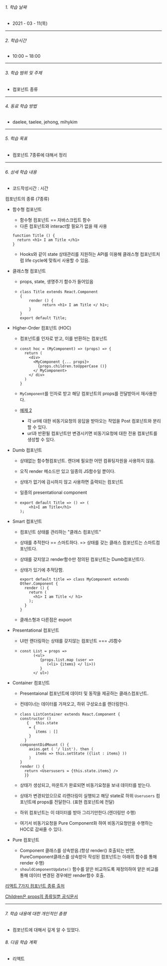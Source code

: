 

###### 1. 학습 날짜

- 2021 - 03 - 11(목)

---

###### 2. 학습시간

- 10:00 ~ 18:00

---

###### 3. 학습 범위 및 주제

- 컴포넌트 종류

---

###### 4. 동료 학습 방법 

- daelee, taelee, jehong, mihykim

---

###### 5. 학습 목표 

- 컴포넌트 7종류에 대해서 정리

---

###### 6. 상세 학습 내용

- 코드작성시간 :  시간

컴포넌트의 종류 (7종류)

- 함수형 컴포넌트

  - 함수형 컴포넌트 == 자바스크립트 함수
  - 다른 컴포넌트와 interact할 필요가 없을 때 사용

  ```react
  function Title () {
  	return <h1> I am Title </h1>
  }
  ```

  - Hooks와 같이 state 상태관리를 지원하는 API를 이용해 클래스형 컴포넌트처럼 life cycle에 맞춰서 사용할 수 있음.

- 클래스형 컴포넌트

  - props, state, 생명주기 함수가 들어있음

  - ```react
    class Title extends React.Component 
    { 
        render () { 
              return <h1> I am Title </ h1>; 
        } 
    }
    export default Title;
    ```

    

- Higher-Order 컴포넌트 (HOC)

  - 컴포넌트를 인자로 받고, 이를 반환하는 컴포넌트

  - ```react
    const hoc = (MyComponent) => (props) => { 
      return ( 
        <div> 
          <MyComponent {... props}> 
            {props.children.toUpperCase ()} 
          </ MyComponent> 
        </ div> 
      ) 
    }
    ```

  - `MyComponent`를 인자로 받고 해당 컴포넌트의 props를 전달받아서 재사용한다.

  - [예제 2](https://darrengwon.tistory.com/499)

    - 각 url에 대한 비동기요청의 응답을 받아오는 작업을 Post 컴포넌트와 분리할 수 있다.
    - url과 반환될 컴포넌트만 변경시키면 비동기요청에 대한 전용 컴포넌트를 생성할 수 있다.

- Dumb 컴포넌트

  - 상태없는 함수형컴포넌트. 랜더에 필요한 어떤 컴퓨팅자원을 사용하지 않음.

  - 오직 render 메소드만 있고 일종의 JS함수일 뿐이다.

  - 상태가 없기에 감시하지 않고 사용하면 출력되는 컴포넌트

  - 일종의 presentational component

  - ```react
    export default Title => () => (
        <h1>I am Title</h1>
    );
    ```

    

  

- Smart 컴포넌트

  - 컴포넌트 상태를 관리하는 "클래스 컴포넌트"

  - 상태를 추적한다 == 스마트하다. => 상태를 갖는 클래스 컴포넌트는 스마트컴포넌트다.

  - 상태를 갖지않고 render함수만 정의된 컴포넌트는 Dumb컴포넌트다.

  - 상태가 있기에 추적당함.

    ```react
    export default title => class MyComponent extends Other.Component { 
      render () { 
        return ( 
          <h1> I am Title </ h1> 
        ); 
      } 
    }
    ```

  - 클래스형과 다른점은 export

- Presentational 컴포넌트

  - UI만 랜더링하는 상태를 갖지않는 컴포넌트 === JS함수

  - ```react
    const List = props =>   
          (<ul>     
             {props.list.map (user =>   
                (<li> {items} </ li>)) 
             } 
          </ ul>)
    ```

    

- Container 컴포넌트

  - Presentaional 컴포넌트에 데이터 및 동작을 제공하는 클래스컴포넌트.

  - 컨테이너는 데이터를 가져오고, 하위 구성요소를 랜더링한다.

  - ```react
    class ListContainer extends React.Component { 
    constructor ()   
       {   this.state 
        = {     
           items : []      
        } 
      }   
    componentDidMount () {     
        axios.get ( '/ list'). then ( 
           items => this.setState ({list : items} ))      
        )   
    } 
    render () { 
      return <Usersusers = {this.state.items} />    
      }}
    ```

  - 상태가 생성되고, 마운트가 완료되면 비동기요청을 보내 데이터를 받는다.

  - 상태가 변경되었으므로 리랜더링이 실행되고 해당 state로 하위 `Userusers` 컴포넌트에 props를 전달한다. (표현 컴포넌트에 전달)

  - 하위 컴포넌트는 이 데이터를 받아 그리기만한다.(렌더링만 수행)

  - 여기서 비동기요청을 Pure Component화 하여 비동기요청만을 수행하는 HOC로 감싸줄 수 있다.

  

- Pure 컴포넌트

  - Component 클래스를 상속받음.(항상 render() 호출되는 반면, PureComponent클래스를 상속받아 작성된 컴포넌트는 아래의 함수를 통해 render 수행)
  - `shouldComponentUpdate()` 함수를 얕은 비교하도록 재정의하여 얕은 비교를 통해 데이터 변경된 경우에만 render함수 호출.



[리액트 7가지 컴포넌트 종류 출처](https://medium.com/wesionary-team/types-of-react-components-you-should-know-251cceacd8ac)

[Children은 props의 종류일뿐 공식문서](https://reactjs-kr.firebaseapp.com/docs/composition-vs-inheritance.html)



---

###### 7. 학습 내용에 대한 개인적인 총평

- 컴포넌트에 대해서 깊게 알 수 있었다.

###### 8. 다음 학습 계획

- 리액트